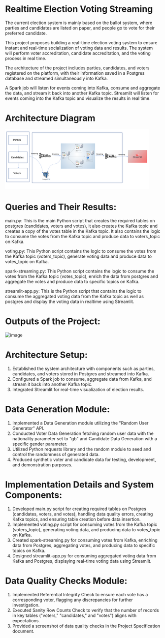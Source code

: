 # Realtime Election Voting Streaming
The current election system is mainly based on the ballot system, where parties and candidates are listed on paper, and people go to vote for their preferred candidate.

This project proposes building a real-time election voting system to ensure instant and real-time socialization of voting data and results. The system will perform voter accreditation, candidate accreditation, and the voting process in real time.

The architecture of the project includes parties, candidates, and voters registered on the platform, with their information saved in a Postgres database and streamed simultaneously into Kafka.

A Spark job will listen for events coming into Kafka, consume and aggregate the data, and stream it back into another Kafka topic. Streamlit will listen for events coming into the Kafka topic and visualize the results in real time.

# Architecture Diagram
 
<img width="468"  alt="image" src="https://github.com/pvp1998/Realtime-Votes-Streaming/blob/main/project_architecture_image.png" style = "display: block
  margin-left: auto
  margin-right: auto
  width: 50%">

# Queries and Their Results:

main.py:  This is the main Python script that creates the required tables on postgres (candidates, voters and votes), it also creates the Kafka topic and creates a copy of the votes table in the Kafka topic. It also contains the logic to consume the votes from the Kafka topic and produce data to voters_topic on Kafka.

voting.py: This Python script contains the logic to consume the votes from the Kafka topic (voters_topic), generate voting data and produce data to votes_topic on Kafka.

spark-streaming.py: This Python script contains the logic to consume the votes from the Kafka topic (votes_topic), enrich the data from postgres and aggregate the votes and produce data to specific topics on Kafka.

streamlit-app.py: This is the Python script that contains the logic to consume the aggregated voting data from the Kafka topic as well as postgres and display the voting data in realtime using Streamlit.

# Outputs of the Project:

<img width="396" alt="image" src="https://github.com/surbhiwahie/RealTime_Election_Voting_Capstone_Project/assets/24772688/5373d73f-85e2-4a78-bebf-13623d50420c">


# Architecture Setup:
1. Established the system architecture with components such as parties, candidates, and voters stored in Postgres and streamed into Kafka.
2. Configured a Spark job to consume, aggregate data from Kafka, and stream it back into another Kafka topic.
3. Integrated Streamlit for real-time visualization of election results.

# Data Generation Module:
1. Implemented a Data Generation module utilizing the "Random User Generator" API.
2. Conducted Voter Data Generation fetching random user data with the nationality parameter set to "gb" and Candidate Data Generation with a specific gender parameter.
3. Utilized Python requests library and the random module to seed and control the randomness of generated data.
4. Produced synthetic voter and candidate data for testing, development, and demonstration purposes.

# Implementation Details and System Components:

1. Developed main.py script for creating required tables on Postgres (candidates, voters, and votes), handling data quality errors, creating Kafka topics, and ensuring table creation before data insertion.
2. Implemented voting.py script for consuming votes from the Kafka topic (voters_topic), generating voting data, and producing data to votes_topic on Kafka.
3. Created spark-streaming.py for consuming votes from Kafka, enriching data from Postgres, aggregating votes, and producing data to specific topics on Kafka.
4. Designed streamlit-app.py for consuming aggregated voting data from Kafka and Postgres, displaying real-time voting data using Streamlit.

# Data Quality Checks Module:

1. Implemented Referential Integrity Check to ensure each vote has a corresponding voter, flagging any discrepancies for further investigation.
2. Executed Sanity Row Counts Check to verify that the number of records in key tables ("voters," "candidates," and "votes") aligns with expectations.
3. Provided a screenshot of data quality checks in the Project Specification document.




